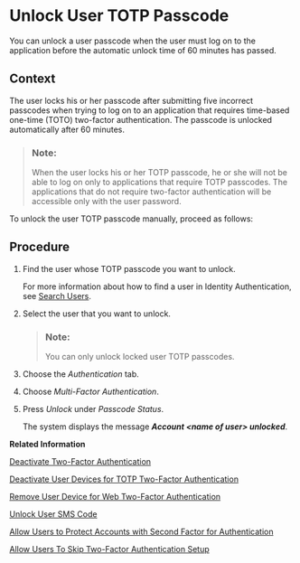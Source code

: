 <!-- loiocb6615de96df4a1fa33d13d208f29905 -->

# Unlock User TOTP Passcode

You can unlock a user passcode when the user must log on to the application before the automatic unlock time of 60 minutes has passed.



## Context

The user locks his or her passcode after submitting five incorrect passcodes when trying to log on to an application that requires time-based one-time \(TOTO\) two-factor authentication. The passcode is unlocked automatically after 60 minutes.

> ### Note:  
> When the user locks his or her TOTP passcode, he or she will not be able to log on only to applications that require TOTP passcodes. The applications that do not require two-factor authentication will be accessible only with the user password.

To unlock the user TOTP passcode manually, proceed as follows:



## Procedure

1.  Find the user whose TOTP passcode you want to unlock.

    For more information about how to find a user in Identity Authentication, see [Search Users](search-users-06078a6.md).

2.  Select the user that you want to unlock.

    > ### Note:  
    > You can only unlock locked user TOTP passcodes.

3.  Choose the *Authentication* tab.

4.  Choose *Multi-Factor Authentication*.

5.  Press *Unlock* under *Passcode Status*.

    The system displays the message ***Account <name of user\> unlocked***.


**Related Information**  


[Deactivate Two-Factor Authentication](deactivate-two-factor-authentication-15db825.md "You can deactivate the second factor (passcode or security key) if the user has activated it via the profile page.")

[Deactivate User Devices for TOTP Two-Factor Authentication](deactivate-user-devices-for-totp-two-factor-authentication-87324d5.md "This document shows you how to deactivate the mobile devices used by a user to generate passcodes for access to applications requiring time-based one-time (TOTP) as two-factor authentication. You deactivate the user mobile devices from the administration console for SAP Cloud Identity Services.")

[Remove User Device for Web Two-Factor Authentication](remove-user-device-for-web-two-factor-authentication-9529d97.md "This document shows you how to remove the registered devices used by a user for access to applications requiring web two-factor authentication (FIDO2 standard).")

[Unlock User SMS Code](unlock-user-sms-code-6120cc2.md "You can unlock a user SMS code when the user must log on to the application before the automatic unlock time of 60 minutes has passed.")

[Allow Users to Protect Accounts with Second Factor for Authentication](allow-users-to-protect-accounts-with-second-factor-for-authentication-d9cbb6d.md "Tenant administrator can allow users to decide whether to protect their own accounts with second factor for authentication or not.")

[Allow Users To Skip Two-Factor Authentication Setup](allow-users-to-skip-two-factor-authentication-setup-dfb08b3.md "You can set the number of days for which the users can postpone the enabling of second factor for authentication.")

